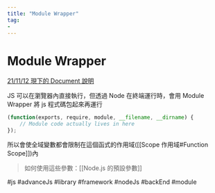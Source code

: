 ```yaml
---
title: "Module Wrapper"
tag: 
- 
---
```

# Module Wrapper
[21/11/12 現下的 Document 說明](https://nodejs.org/dist/latest-v17.x/docs/api/modules.html#the-module-wrapper)

JS 可以在瀏覽器內直接執行，但透過 Node 在終端運行時，會用 Module Wrapper 將 js 程式碼包起來再運行

```js
(function(exports, require, module, __filename, __dirname) {
	// Module code actually lives in here
});
```

所以會使全域變數都會限制在這個函式的作用域([[Scope 作用域#Function Scope]])內

>  如何使用這些參數：[[Node.js 的預設參數]]

#js #advanceJs #library #framework #nodeJs #backEnd #module 